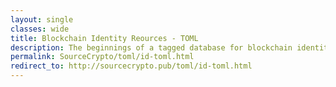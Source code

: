 ```yaml
---
layout: single
classes: wide
title: Blockchain Identity Reources - TOML
description: The beginnings of a tagged database for blockchain identity related resources.
permalink: SourceCrypto/toml/id-toml.html
redirect_to: http://sourcecrypto.pub/toml/id-toml.html
---
```

